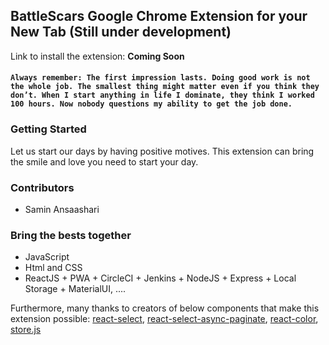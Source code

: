 ## BattleScars Google Chrome Extension for your New Tab (Still under development)

Link to install the extension: <b>Coming Soon</b>

#### `Always remember: The first impression lasts. Doing good work is not the whole job. The smallest thing might matter even if you think they don’t. When I start anything in life I dominate, they think I worked 100 hours. Now nobody questions my ability to get the job done.`

### Getting Started

Let us start our days by having positive motives. This extension can bring the smile and love you need to start your day.

### Contributors

- Samin Ansaashari

### Bring the bests together

- JavaScript
- Html and CSS
- ReactJS + PWA + CircleCI + Jenkins + NodeJS + Express + Local Storage + MaterialUI, ....

Furthermore, many thanks to creators of below components that make this extension possible:
[react-select](https://github.com/JedWatson/react-select), [react-select-async-paginate](https://github.com/vtaits/react-select-async-paginate), [react-color](https://github.com/casesandberg/react-color), [store.js](https://github.com/marcuswestin/store.js)

<!-- ## License -->
<!-- This project is licensed under the MIT License - see the [LICENSE.md](LICENSE.md) file for details -->
